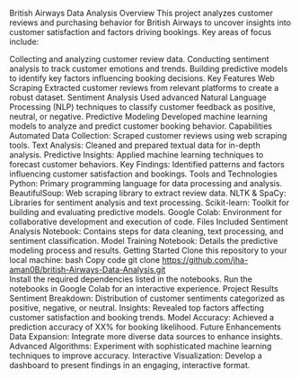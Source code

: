 British Airways Data Analysis
Overview
This project analyzes customer reviews and purchasing behavior for British Airways to uncover insights into customer satisfaction and factors driving bookings. Key areas of focus include:

Collecting and analyzing customer review data.
Conducting sentiment analysis to track customer emotions and trends.
Building predictive models to identify key factors influencing booking decisions.
Key Features
Web Scraping
Extracted customer reviews from relevant platforms to create a robust dataset.
Sentiment Analysis
Used advanced Natural Language Processing (NLP) techniques to classify customer feedback as positive, neutral, or negative.
Predictive Modeling
Developed machine learning models to analyze and predict customer booking behavior.
Capabilities
Automated Data Collection: Scraped customer reviews using web scraping tools.
Text Analysis: Cleaned and prepared textual data for in-depth analysis.
Predictive Insights: Applied machine learning techniques to forecast customer behaviors.
Key Findings: Identified patterns and factors influencing customer satisfaction and bookings.
Tools and Technologies
Python: Primary programming language for data processing and analysis.
BeautifulSoup: Web scraping library to extract review data.
NLTK & SpaCy: Libraries for sentiment analysis and text processing.
Scikit-learn: Toolkit for building and evaluating predictive models.
Google Colab: Environment for collaborative development and execution of code.
Files Included
Sentiment Analysis Notebook: Contains steps for data cleaning, text processing, and sentiment classification.
Model Training Notebook: Details the predictive modeling process and results.
Getting Started
Clone this repository to your local machine:
bash
Copy code
git clone https://github.com/jha-aman0B/british-Airways-Data-Analysis.git  
Install the required dependencies listed in the notebooks.
Run the notebooks in Google Colab for an interactive experience.
Project Results
Sentiment Breakdown: Distribution of customer sentiments categorized as positive, negative, or neutral.
Insights: Revealed top factors affecting customer satisfaction and booking trends.
Model Accuracy: Achieved a prediction accuracy of XX% for booking likelihood.
Future Enhancements
Data Expansion: Integrate more diverse data sources to enhance insights.
Advanced Algorithms: Experiment with sophisticated machine learning techniques to improve accuracy.
Interactive Visualization: Develop a dashboard to present findings in an engaging, interactive format.
